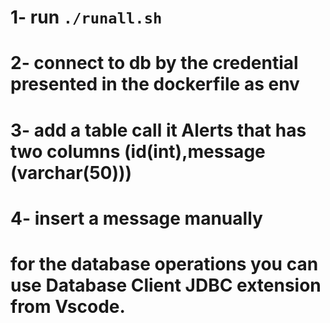 # 1- run `./runall.sh`
# 2- connect to db by the credential presented in the dockerfile as env
# 3- add a table call it Alerts that has two columns (id(int),message (varchar(50)))
# 4- insert a message manually
# for the database operations you can use Database Client JDBC extension from Vscode.